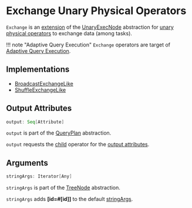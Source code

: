 # Exchange Unary Physical Operators

`Exchange` is an [extension](#contract) of the [UnaryExecNode](UnaryExecNode.md) abstraction for [unary physical operators](#implementations) to exchange data (among tasks).

!!! note "Adaptive Query Execution"
    `Exchange` operators are target of [Adaptive Query Execution](../adaptive-query-execution/index.md).

## Implementations

* [BroadcastExchangeLike](BroadcastExchangeLike.md)
* [ShuffleExchangeLike](ShuffleExchangeLike.md)

## <span id="output"> Output Attributes

```scala
output: Seq[Attribute]
```

`output` is part of the [QueryPlan](../catalyst/QueryPlan.md#output) abstraction.

`output` requests the [child](UnaryExecNode.md#child) operator for the [output attributes](../catalyst/QueryPlan.md#output).

## <span id="stringArgs"> Arguments

```scala
stringArgs: Iterator[Any]
```

`stringArgs` is part of the [TreeNode](../catalyst/TreeNode.md#stringArgs) abstraction.

`stringArgs` adds **[id=#[id]]** to the default [stringArgs](../catalyst/TreeNode.md#stringArgs).
